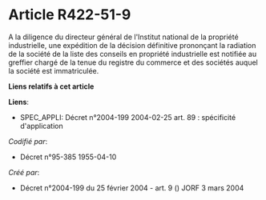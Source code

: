 # Article R422-51-9

A la diligence du directeur général de l'Institut national de la propriété industrielle, une expédition de la décision
définitive prononçant la radiation de la société de la liste des conseils en propriété industrielle est notifiée au greffier
chargé de la tenue du registre du commerce et des sociétés auquel la société est immatriculée.

**Liens relatifs à cet article**

**Liens**:

  - SPEC_APPLI: Décret n°2004-199 2004-02-25 art. 89 : spécificité d'application

_Codifié par_:

  - Décret n°95-385 1955-04-10

_Créé par_:

  - Décret n°2004-199 du 25 février 2004 - art. 9 () JORF 3 mars 2004
